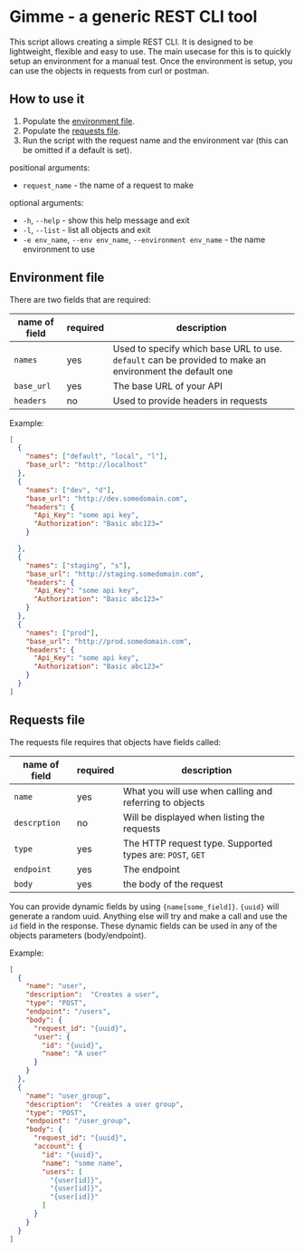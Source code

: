 # Gimme - a generic REST CLI tool
This script allows creating a simple REST CLI. It is designed to be lightweight, flexible and easy to use. The main usecase for this is to quickly setup an environment for a manual test. Once the environment is setup, you can use the objects in requests from curl or postman.

## How to use it
1) Populate the [environment file](#environment-file).
2) Populate the [requests file](#requests-file).
3) Run the script with the request name and the environment var (this can be omitted if a default is set).

positional arguments:
* `request_name` - the name of a request to make

optional arguments:
* `-h`, `--help` - show this help message and exit
* `-l`, `--list` - list all objects and exit
* `-e env_name`, `--env env_name`, `--environment env_name` - the name environment to use

## Environment file
There are two fields that are required:

| name of field | required | description                                                                                             |
|---------------|----------|---------------------------------------------------------------------------------------------------------|
| `names`       | yes      | Used to specify which base URL to use. `default` can be provided to make an environment the default one |
| `base_url`    | yes      | The base URL of your API                                                                                |
| `headers`     | no       | Used to provide headers in requests                                                                     |

Example:
```json
[
  {
    "names": ["default", "local", "l"],
    "base_url": "http://localhost"
  },
  {
    "names": ["dev", "d"],
    "base_url": "http://dev.somedomain.com",
    "headers": {
      "Api_Key": "some api key",
      "Authorization": "Basic abc123="
    }

  },
  {
    "names": ["staging", "s"],
    "base_url": "http://staging.somedomain.com",
    "headers": {
      "Api_Key": "some api key",
      "Authorization": "Basic abc123="
    }
  },
  {
    "names": ["prod"],
    "base_url": "http://prod.somedomain.com",
    "headers": {
      "Api_Key": "some api key",
      "Authorization": "Basic abc123="
    }
  }
]
```

## Requests file
The requests file requires that objects have fields called:

| name of field | required | description                                               |
|---------------|----------|-----------------------------------------------------------|
| `name`        | yes      | What you will use when calling and referring to objects   |
| `descrption`  | no       | Will be displayed when listing the requests               |
| `type`        | yes      | The HTTP request type. Supported types are: `POST`, `GET` |
| `endpoint`    | yes      | The endpoint                                              |
| `body`        | yes      | the body of the request                                   |
You can provide dynamic fields by using `{name[some_field]}`. `{uuid}` will generate a random uuid. Anything else will try and make a call and use the `id` field in the response. These dynamic fields can be used in any of the objects parameters (body/endpoint).

Example:
```json
[
  {
    "name": "user",
    "description":  "Creates a user",
    "type": "POST",
    "endpoint": "/users",
    "body": {
      "request_id": "{uuid}",
      "user": {
        "id": "{uuid}",
        "name": "A user"
      }
    }
  },
  {
    "name": "user_group",
    "description":  "Creates a user group",
    "type": "POST",
    "endpoint": "/user_group",
    "body": {
      "request_id": "{uuid}",
      "account": {
        "id": "{uuid}",
        "name": "some name",
        "users": [
          "{user[id]}",
          "{user[id]}",
          "{user[id]}"
        ]
      }
    }
  }
]
```